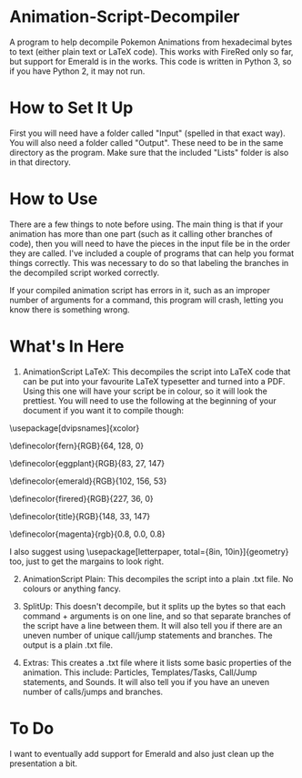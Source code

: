 # Animation-Script-Decompiler
A program to help decompile Pokemon Animations from hexadecimal bytes to text (either plain text or LaTeX code). This works with FireRed only so far, but support for Emerald is in the works. This code is written in Python 3, so if you have Python 2, it may not run.

# How to Set It Up
First you will need have a folder called "Input" (spelled in that exact way). You will also need a folder called "Output". These need to be in the same directory as the program. Make sure that the included "Lists" folder is also in that directory.

# How to Use
There are a few things to note before using. The main thing is that if your animation has more than one part (such as it calling other branches of code), then you will need to have the pieces in the input file be in the order they are called. I've included a couple of programs that can help you format things correctly. This was necessary to do so that labeling the branches in the decompiled script worked correctly.

If your compiled animation script has errors in it, such as an improper number of arguments for a command, this program will crash, letting you know there is something wrong.

# What's In Here
1. AnimationScript LaTeX: This decompiles the script into LaTeX code that can be put into your favourite LaTeX typesetter and turned into a PDF. Using this one will have your script be in colour, so it will look the prettiest. You will need to use the following at the beginning of your document if you want it to compile though:

\usepackage[dvipsnames]{xcolor}

\definecolor{fern}{RGB}{64, 128, 0}

\definecolor{eggplant}{RGB}{83, 27, 147}

\definecolor{emerald}{RGB}{102, 156, 53}

\definecolor{firered}{RGB}{227, 36, 0}

\definecolor{title}{RGB}{148, 33, 147}

\definecolor{magenta}{rgb}{0.8, 0.0, 0.8}

I also suggest using \usepackage[letterpaper, total={8in, 10in}]{geometry} too, just to get the margains to look right.

2. AnimationScript Plain: This decompiles the script into a plain .txt file. No colours or anything fancy.

3. SplitUp: This doesn't decompile, but it splits up the bytes so that each command + arguments is on one line, and so that separate branches of the script have a line between them. It will also tell you if there are an uneven number of unique call/jump statements and branches. The output is a plain .txt file.

4. Extras: This creates a .txt file where it lists some basic properties of the animation. This include: Particles, Templates/Tasks, Call/Jump statements, and Sounds. It will also tell you if you have an uneven number of calls/jumps and branches.

# To Do
I want to eventually add support for Emerald and also just clean up the presentation a bit.
